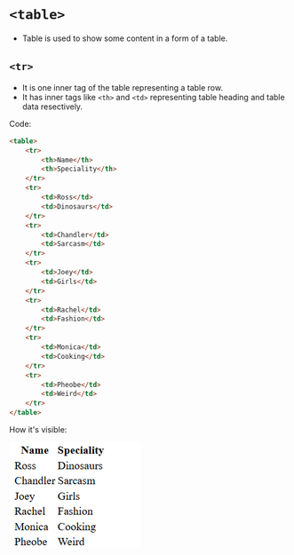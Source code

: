 # `<table>`

- Table is used to show some content in a form of a table.

## `<tr>`

- It is one inner tag of the table representing a table row.
- It has inner tags like `<th>` and `<td>` representing table heading and table data resectively.

Code:
```html
<table>
	<tr>
		<th>Name</th>
		<th>Speciality</th>
	</tr>
	<tr>
		<td>Ross</td>
		<td>Dinosaurs</td>
	</tr>
	<tr>
		<td>Chandler</td>
		<td>Sarcasm</td>
	</tr>
	<tr>
		<td>Joey</td>
		<td>Girls</td>
	</tr>
	<tr>
		<td>Rachel</td>
		<td>Fashion</td>
	</tr>
	<tr>
		<td>Monica</td>
		<td>Cooking</td>
	</tr>
	<tr>
		<td>Pheobe</td>
		<td>Weird</td>
	</tr>
</table>
```

How it's visible:

![Table](../Assets/008_Table.png)